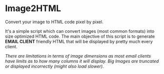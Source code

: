 # Image2HTML
Convert your image to HTML code pixel by pixel.

It's a simple script which can convert images (most common formats) into size optimized HTML code. The main objective of this script is to generate **EMAIL CLIENT** friendly HTML that will be displayed by pretty much every client. 

*There are limitations in terms of image dimensions as most email clients have limits as to how many columns it will display. Big Images are truncated or displayed incorrectly (might also load slower).*

